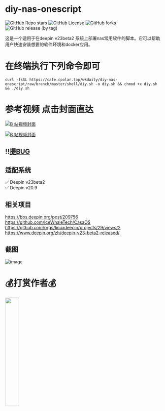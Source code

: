 # diy-nas-onescript
<img alt="GitHub Repo stars" src="https://img.shields.io/github/stars/wukongdaily/diy-nas-onescript?labelColor=%23FF8C00&color=black"> <img alt="GitHub License" src="https://img.shields.io/github/license/wukongdaily/diy-nas-onescript?labelColor=%23FF4500&color=black"> <img alt="GitHub forks" src="https://img.shields.io/github/forks/wukongdaily/diy-nas-onescript?labelColor=%238A2BE2&color=black"> <img alt="GitHub release (by tag)" src="https://img.shields.io/github/downloads/wukongdaily/diy-nas-onescript/20231204/total?label=%E4%B8%8B%E8%BD%BD%E6%AC%A1%E6%95%B0&labelColor=%2332CD32&color=black">


这是一个适用于在deepin v23beta2 系统上部署nas常用软件的脚本。它可以帮助用户快速安装想要的软件环境和docker应用。

# 在终端执行下列命令即可


```
curl -fsSL https://cafe.cpolar.top/wkdaily/diy-nas-onescript/raw/branch/master/shell/diy.sh -o diy.sh && chmod +x diy.sh && ./diy.sh

```
# 参考视频 点击封面直达
[![B 站视频封面](https://i2.hdslb.com/bfs/archive/9000c7adf10429470f9d1dc37453169aa0e5dc83.jpg@960w_600h_1c_!web-space-upload-video.avif)](https://www.bilibili.com/video/BV1zu4y1g7LY)


[![B 站视频封面](https://i1.hdslb.com/bfs/archive/4972df42c62e9f15d3618ed86a0024d25cd7b3d4.jpg@960w_600h_1c_!web-space-upload-video.avif)](https://www.bilibili.com/video/BV1zC4y1S7fA)

## ‼️[提BUG](https://github.com/wukongdaily/diy-nas-onescript/issues)
## 适配系统
✅ Deepin v23beta2<br>
✅ Deepin v20.9
## 相关项目
https://bbs.deepin.org/post/209756<br>
https://github.com/IceWhaleTech/CasaOS<br>
https://github.com/orgs/linuxdeepin/projects/29/views/2<br>
https://www.deepin.org/zh/deepin-v23-beta2-released/

## 截图



![image](https://github.com/wukongdaily/diy-nas-onescript/assets/143675923/3e132260-ff1a-4bc7-9b53-16cf7c466fae)

# 💰打赏作者💰
<img src="https://github.com/wukongdaily/tvhelper-docker/assets/143675923/1f92c5ba-1b6b-4967-a1ab-20697159badc" width="30%" />


